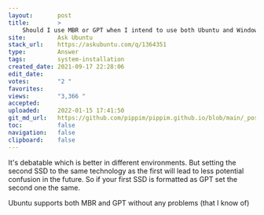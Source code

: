 ```yaml
---
layout:       post
title:        >
    Should I use MBR or GPT when I intend to use both Ubuntu and Windows?
site:         Ask Ubuntu
stack_url:    https://askubuntu.com/q/1364351
type:         Answer
tags:         system-installation
created_date: 2021-09-17 22:28:06
edit_date:    
votes:        "2 "
favorites:    
views:        "3,366 "
accepted:     
uploaded:     2022-01-15 17:41:50
git_md_url:   https://github.com/pippim/pippim.github.io/blob/main/_posts/2021/2021-09-17-Should-I-use-MBR-or-GPT-when-I-intend-to-use-both-Ubuntu-and-Windows^.md
toc:          false
navigation:   false
clipboard:    false
---
```


It's debatable which is better in different environments. But setting the second SSD to the same technology as the first will lead to less potential confusion in the future. So if your first SSD is formatted as GPT set the second one the same.

Ubuntu supports both MBR and GPT without any problems (that I know of)
